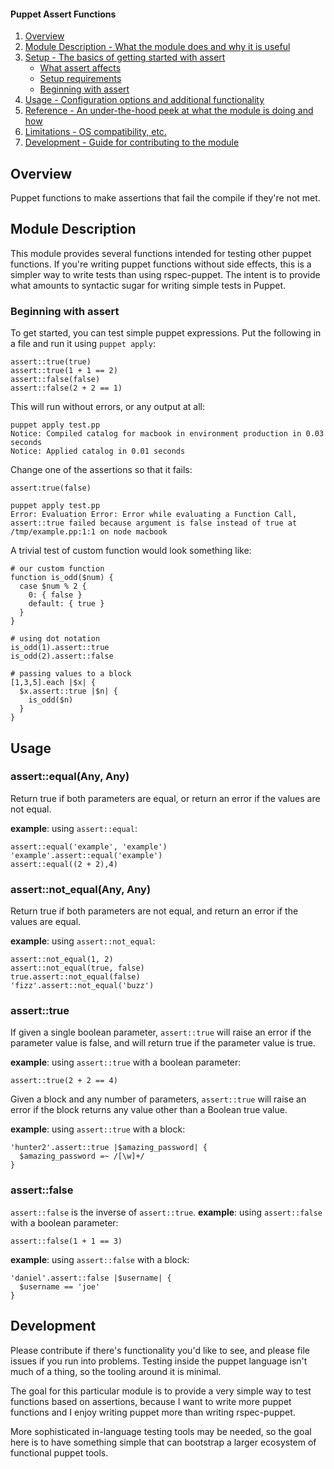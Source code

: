 #### Puppet Assert Functions

1. [Overview](#overview)
2. [Module Description - What the module does and why it is useful](#module-description)
3. [Setup - The basics of getting started with assert](#setup)
    * [What assert affects](#what-assert-affects)
    * [Setup requirements](#setup-requirements)
    * [Beginning with assert](#beginning-with-assert)
4. [Usage - Configuration options and additional functionality](#usage)
5. [Reference - An under-the-hood peek at what the module is doing and how](#reference)
5. [Limitations - OS compatibility, etc.](#limitations)
6. [Development - Guide for contributing to the module](#development)

## Overview

Puppet functions to make assertions that fail the compile if they're not met.

## Module Description

This module provides several functions intended for testing other puppet functions. If you're writing puppet functions without side effects, this is a simpler way to write tests than using rspec-puppet. The intent is to provide what amounts to syntactic sugar for writing simple tests in Puppet.

### Beginning with assert

To get started, you can test simple puppet expressions. Put the following in a file and run it using `puppet apply`:

```puppet
assert::true(true)
assert::true(1 + 1 == 2)
assert::false(false)
assert::false(2 + 2 == 1)
```

This will run without errors, or any output at all:
```shell
puppet apply test.pp
Notice: Compiled catalog for macbook in environment production in 0.03 seconds
Notice: Applied catalog in 0.01 seconds
```

Change one of the assertions so that it fails:
```puppet
assert:true(false)
```

```shell
puppet apply test.pp
Error: Evaluation Error: Error while evaluating a Function Call, assert::true failed because argument is false instead of true at /tmp/example.pp:1:1 on node macbook
```

A trivial test of custom function would look something like:
```puppet
# our custom function
function is_odd($num) {
  case $num % 2 {
    0: { false }
    default: { true }
  }
}

# using dot notation
is_odd(1).assert::true
is_odd(2).assert::false

# passing values to a block
[1,3,5].each |$x| {
  $x.assert::true |$n| {
    is_odd($n)
  }
}
```


## Usage

### assert::equal(Any, Any)
Return true if both parameters are equal, or return an error if the values are not equal.

**example**: using `assert::equal`:
```puppet
assert::equal('example', 'example')
'example'.assert::equal('example')
assert::equal((2 + 2),4)
```

### assert::not_equal(Any, Any)
Return true if both parameters are not equal, and return an error if the values are equal.

**example**: using `assert::not_equal`:
```puppet
assert::not_equal(1, 2)
assert::not_equal(true, false)
true.assert::not_equal(false)
'fizz'.assert::not_equal('buzz')
```

### assert::true
If given a single boolean parameter, `assert::true` will raise an error if the parameter value is false, and will return true if the parameter value is true.

**example**: using `assert::true` with a boolean parameter:
```puppet
assert::true(2 + 2 == 4)
```

Given a block and any number of parameters, `assert::true` will raise an error if the block returns any value other than a Boolean true value.

**example**: using `assert::true` with a block:
```puppet
'hunter2'.assert::true |$amazing_password| {
  $amazing_password =~ /[\w]+/
}
```

### assert::false
`assert::false` is the inverse of `assert::true`.
**example**: using `assert::false` with a boolean parameter:
```puppet
assert::false(1 + 1 == 3)
```

**example**: using `assert::false` with a block:
```puppet
'daniel'.assert::false |$username| {
  $username == 'joe'
}
```


## Development

Please contribute if there's functionality you'd like to see, and please file issues if you run into problems. Testing inside the puppet language isn't much of a thing, so the tooling around it is minimal.

The goal for this particular module is to provide a very simple way to test functions based on assertions, because I want to write more puppet functions and I enjoy writing puppet more than writing rspec-puppet.

More sophisticated in-language testing tools may be needed, so the goal here is to have something simple that can bootstrap a larger ecosystem of functional puppet tools.
